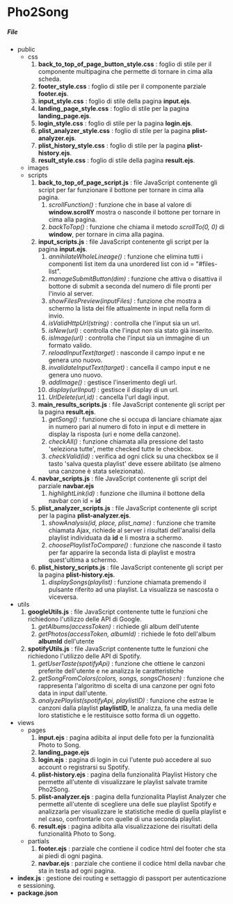 # Pho2Song

##### File

* public
    * css
        1. __back_to_top_of_page_button_style.css__ : foglio di stile per il componente multipagina che permette di tornare in cima alla scheda.
        2. __footer_style.css__ : foglio di stile per il componente parziale __footer.ejs__.
        3. __input_style.css__ : foglio di stile della pagina __input.ejs__.
        4. __landing_page_style.css__ : foglio di stile per la pagina __landing_page.ejs__.
        5. __login_style.css__ : foglio di stile per la pagina __login.ejs__.
        6. __plist_analyzer_style.css__ : foglio di stile per la pagina __plist-analyzer.ejs__.
        7. __plist_history_style.css__ : foglio di stile per la pagina __plist-history.ejs__.
        8. __result_style.css__ : foglio di stile della pagina __result.ejs__.
    * images
    * scripts
        1. __back_to_top_of_page_script.js__ : file JavaScript contenente gli script per far funzionare il bottone per tornare in cima alla pagina.
            1. _scrollFunction()_ : funzione che in base al valore di __window.scrollY__ mostra o nasconde il bottone per tornare in cima alla pagina.
            2. _backToTop()_ : funzione che chiama il metodo _scrollTo(0, 0)_ di __window__, per tornare in cima alla pagina.
        2. __input_scripts.js__ : file JavaScript contenente gli script per la pagina  __input.ejs__.
            1. _annihilateWholeLineage()_ : funzione che elimina tutti i componenti list item da una unordered list con id = "#files-list".
            2. _manageSubmitButton(dim)_ : funzione che attiva o disattiva il bottone di submit a seconda del numero di file pronti per l'invio al server.
            3. _showFilesPreview(inputFiles)_ : funzione che mostra a schermo la lista dei file attualmente in input nella form di invio.
            4. _isValidHttpUrl(string)_ : controlla che l'input sia un url.
            5. _isNew(url)_ : controlla che l'input non sia stato già inserito.
            6. _isImage(url)_ : controlla che l'input sia un immagine di un formato valido.
            7. _reloadInputText(target)_ : nasconde il campo input e ne genera uno nuovo. 
            8. _invalidateInputText(target)_ :  cancella il campo input e ne genera uno nuovo. 
            9. _addImage()_ : gestisce l'inserimento degli url.
            10. _display(urlInput)_ : gestisce il display di un url.
            11. _UrlDelete(url,id)_ : cancella l'url dagli input.
        3. __main_results_scripts.js__ :  file JavaScript contenente gli script per la pagina  __result.ejs__.
            1. _getSong()_ : funzione che si occupa di lanciare chiamate ajax in numero pari al numero di foto in input e di mettere in display la risposta (uri e nome della canzone).
            2. _checkAll()_ : funzione chiamata alla pressione del tasto 'seleziona tutte', mette checked tutte le checkbox.
            3. _checkValid(id)_ : verifica ad ogni click su una checkbox se il tasto 'salva questa playlist' deve essere abilitato (se almeno una canzone è stata selezionata).
        4. __navbar_scripts.js__ : file JavaScript contenente gli script del parziale __navbar.ejs__
            1. _highlightLink(id)_ : funzione che illumina il bottone della navbar con id = __id__
        5. __plist_analyzer_scripts.js__ : file JavaScript contenente gli script per la pagina __plist-analyzer.ejs__.
            1. _showAnalysis(id, place, plist_name)_ : funzione che tramite chiamata Ajax, richiede al server i risultati dell'analisi della playlist individuata da __id__ e li mostra a schermo.
            2. _choosePlaylistToCompare()_ : funzione che nasconde il tasto per far apparire la seconda lista di playlist e mostra quest'ultima a schermo.
        6. __plist_history_scripts.js__ : file JavaScript contenente gli script per la pagina __plist-history.ejs__. 
            1. _displaySongs(playlist)_ : funzione chiamata premendo il pulsante riferito ad una playlist. La visualizza se nascosta o viceversa.
* utils
    1. __googleUtils.js__ : file JavaScript contenente tutte le funzioni che richiedono l'utilizzo delle API di Google.
        1. _getAlbums(accessToken)_ : richiede gli album dell'utente
        2. _getPhotos(accessToken, albumId)_ : richiede le foto dell'album  __albumId__ dell'utente
    2. __spotifyUtils.js__ : file JavaScript contenente tutte le funzioni che richiedono l'utilizzo delle API di Spotify.
        1. _getUserTaste(spotifyApi)_ : funzione che ottiene le canzoni preferite dell'utente e ne analizza le caratteristiche
        2. _getSongFromColors(colors, songs, songsChosen)_ : funzione che rappresenta l'algoritmo di scelta di una canzone per ogni foto data in input dall'utente.
        3. _analyzePlaylist(spotifyApi, playlistID)_ : funzione che estrae le canzoni dalla playlist __playlistID__, le analizza, fa una media delle loro statistiche e le restituisce sotto forma di un oggetto.
* views
    * pages
        1. __input.ejs__ : pagina adibita al input delle foto per la funzionalità Photo to Song.
        2. __landing_page.ejs__
        3. __login.ejs__ : pagina di login in cui l'utente può accedere al suo account o registrarsi su Spotify.
        4. __plist-history.ejs__ : pagina della funzionalità Playlist History che permette all'utente di visualizzare le playlist salvate tramite Pho2Song.
        5. __plist-analyzer.ejs__ : pagina della funzionalita Playlist Analyzer che permette all'utente di scegliere una delle sue playlist Spotify e analizzarla per visualizzare le statistiche medie di quella playlist e nel caso, confrontarle con quelle di una   seconda playlist.
        6. __result.ejs__ : pagina adibita alla visualizzazione dei risultati della funzionalità Photo to Song.
    * partials
        1. __footer.ejs__ : parziale che contiene il codice html del footer che sta ai piedi di ogni pagina.
        2. __navbar.ejs__ : parziale che contiene il codice html della navbar che sta in testa ad ogni pagina.
* __index.js__ : gestione dei routing e settaggio di passport per autenticazione e sessioning.
* __package.json__

